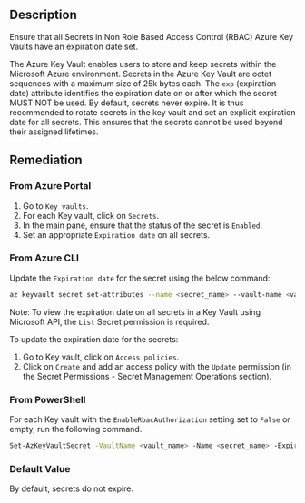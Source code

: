 ## Description

Ensure that all Secrets in Non Role Based Access Control (RBAC) Azure Key Vaults have an expiration date set.

The Azure Key Vault enables users to store and keep secrets within the Microsoft Azure environment. Secrets in the Azure Key Vault are octet sequences with a maximum size of 25k bytes each. The `exp` (expiration date) attribute identifies the expiration date on or after which the secret MUST NOT be used. By default, secrets never expire. It is thus recommended to rotate secrets in the key vault and set an explicit expiration date for all secrets. This ensures that the secrets cannot be used beyond their assigned lifetimes.

## Remediation

### From Azure Portal

1. Go to `Key vaults`.
2. For each Key vault, click on `Secrets`.
3. In the main pane, ensure that the status of the secret is `Enabled`.
4. Set an appropriate `Expiration date` on all secrets.

### From Azure CLI

Update the `Expiration date` for the secret using the below command:

```bash
az keyvault secret set-attributes --name <secret_name> --vault-name <vault_name> --expires Y-m-d'T'H:M:S'Z'
```

Note:
To view the expiration date on all secrets in a Key Vault using Microsoft API, the `List` Secret permission is required.

To update the expiration date for the secrets:

1. Go to Key vault, click on `Access policies`.
2. Click on `Create` and add an access policy with the `Update` permission (in the Secret Permissions - Secret Management Operations section).

### From PowerShell

For each Key vault with the `EnableRbacAuthorization` setting set to `False` or empty, run the following command.

```bash
Set-AzKeyVaultSecret -VaultName <vault_name> -Name <secret_name> -Expires <date_time>
```

### Default Value

By default, secrets do not expire.
